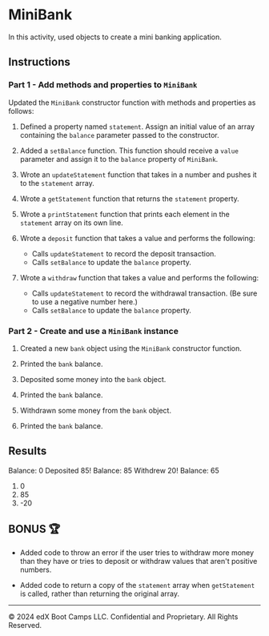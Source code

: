 # MiniBank

In this activity, used objects to create a mini banking application.

## Instructions

### Part 1 - Add methods and properties to `MiniBank`

Updated the `MiniBank` constructor function with methods and properties as follows:

1. Defined a property named `statement`. Assign an initial value of an array containing the `balance` parameter passed to the constructor.

2. Added a `setBalance` function. This function should receive a `value` parameter and assign it to the `balance` property of `MiniBank`.

3. Wrote an `updateStatement` function that takes in a number and pushes it to the `statement` array.

4. Wrote a `getStatement` function that returns the `statement` property.

5. Wrote a `printStatement` function that prints each element in the `statement` array on its own line.

6. Wrote a `deposit` function that takes a value and performs the following:

   - Calls `updateStatement` to record the deposit transaction.
   - Calls `setBalance` to update the `balance` property.

7. Wrote a `withdraw` function that takes a value and performs the following:

   - Calls `updateStatement` to record the withdrawal transaction. (Be sure to use a negative number here.)
   - Calls `setBalance` to update the `balance` property.

### Part 2 - Create and use a `MiniBank` instance

1. Created a new `bank` object using the `MiniBank` constructor function.

2. Printed the `bank` balance.

3. Deposited some money into the `bank` object.

4. Printed the `bank` balance.

5. Withdrawn some money from the `bank` object.

6. Printed the `bank` balance.

## Results

Balance: 0
Deposited 85!
Balance: 85
Withdrew 20!
Balance: 65
1. 0
2. 85
3. -20

## BONUS 🏆

- Added code to throw an error if the user tries to withdraw more money than they have or tries to deposit or withdraw values that aren't positive numbers.

- Added code to return a copy of the `statement` array when `getStatement` is called, rather than returning the original array.

---

© 2024 edX Boot Camps LLC. Confidential and Proprietary. All Rights Reserved.
